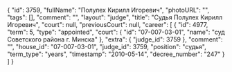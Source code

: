 {
    "id": 3759,
    "fullName": "Полулех Кирилл Игоревич",
    "photoURL": "",
    "tags": [],
    "comment": "",
    "layout": "judge",
    "title": "Судья Полулех Кирилл Игоревич",
    "court": null,
    "previousCourt": null,
    "career": [
        {
            "id": 4977,
            "term": 5,
            "type": "appointed",
            "court": {
                "id": "07-007-03-01",
                "name": "суд Советского района г. Минска"
            },
            "extra": {
                "judge_id": 3759
            },
            "comment": "",
            "house_id": "07-007-03-01",
            "judge_id": 3759,
            "position": "судья",
            "term_type": "years",
            "timestamp": "2010-05-14",
            "decree_number": "247"
        }
    ]
}